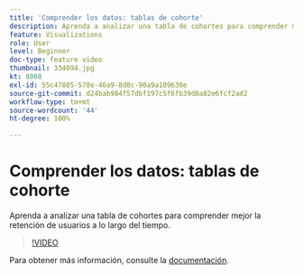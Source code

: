 ```yaml
---
title: 'Comprender los datos: tablas de cohorte'
description: Aprenda a analizar una tabla de cohortes para comprender mejor la retención de usuarios a lo largo del tiempo.
feature: Visualizations
role: User
level: Beginner
doc-type: feature video
thumbnail: 334094.jpg
kt: 8060
exl-id: 55c47805-578e-46a9-8d8c-90a9a109630e
source-git-commit: d24bab984f57dbf197c5f6fb39d0a82e6fcf2ad2
workflow-type: tm+mt
source-wordcount: '44'
ht-degree: 100%

---
```


# Comprender los datos: tablas de cohorte

Aprenda a analizar una tabla de cohortes para comprender mejor la retención de usuarios a lo largo del tiempo.

>[!VIDEO](https://video.tv.adobe.com/v/334094/?quality=12&learn=on)

Para obtener más información, consulte la [documentación](https://experienceleague.adobe.com/docs/analytics/analyze/analysis-workspace/visualizations/cohort-table/cohort-analysis.html?lang=es).
